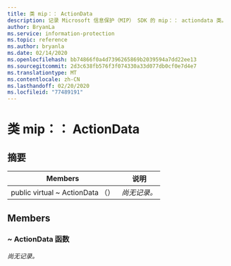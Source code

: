 ```yaml
---
title: 类 mip：： ActionData
description: 记录 Microsoft 信息保护（MIP） SDK 的 mip：： actiondata 类。
author: BryanLa
ms.service: information-protection
ms.topic: reference
ms.author: bryanla
ms.date: 02/14/2020
ms.openlocfilehash: bb74866f0a4d7396265869b2039594a7dd22ee13
ms.sourcegitcommit: 2d3c638fb576f3f074330a33d077db0cf0e7d4e7
ms.translationtype: MT
ms.contentlocale: zh-CN
ms.lasthandoff: 02/20/2020
ms.locfileid: "77489191"
---
```

# <a name="class-mipactiondata"></a>类 mip：： ActionData 
  
## <a name="summary"></a>摘要
 Members                        | 说明                                
--------------------------------|---------------------------------------------
public virtual ~ ActionData （）  | _尚无记录。_
  
## <a name="members"></a>Members
  
### <a name="actiondata-function"></a>~ ActionData 函数
_尚无记录。_
